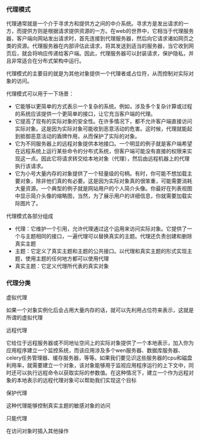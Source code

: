 ### 代理模式

代理通常就是一个介于寻求方和提供方之间的中介系统。寻求方是发出请求的一方，而提供方则是根据请求提供资源的一方。在web的世界中，它相当于代理服务器，客户端向网站发出请求时，首先连接到代理服务器，然后向它请求诸如网页之类的资源。代理服务器在内部评估此请求，将其发送到适当的服务器，当它收到网页后，就会将响应传递给客户端。因此，代理服务器可以封装请求，保护隐私，并且非常适合在分布式架构中运行。

代理模式的主要目的就是为其他对象提供一个代理者或占位符，从而控制对实际对象的访问。

代理模式可以用于一下场景：

* 它能够以更简单的方式表示一个复杂的系统。例如，涉及多个复杂计算或过程的系统应该提供一个更简单的接口，让它充当客户端的代理。
* 它提高了现有的实际对象的安全性。在许多情况下，都不允许客户端直接访问实际对象。这是因为实际对象可能收到恶意活动的危害。这时候，代理就能起到抵御恶意活动的盾牌作用，从而保护了实际的对象。
* 它为不同服务器上的远程对象提供本地接口。一个明显的例子就是客户端希望在远程系统上运行某些命令的分布式系统，但客户端可能没有直接的权限来实现这一点。因此它将请求转交给本地对象（代理），然后由远程机器上的代理执行该请求。
* 它为小号大量内存的对象提供了一个轻量级的句柄。有时，你可能不想加载主要对象，除非他们真的有必要。这是因为实际对象真的很笨重，可能需要消耗大量资源。一个典型的例子就是网站用户的个人简介头像。你最好在列表视图中显示简介头像的缩略图，当然，为了展示用户的详细信息，你就需要加载实际图片了。

代理模式各部分组成

* 代理：它维护一个引用，允许代理通过这个运用来访问实际对象。它提供了一个与主题相同的接口，一遍代理可以替换真实的主题。代理还负责创建和删除真实主题
* 主题：它定义了真实主题和主题的公共接口。以代理和真实主题的形式实现主题，使用主题的任何地方都可以使用代理
* 真实主题：它定义代理所代表的真实对象

### 代理分类

虚拟代理

如果一个对象实例化后会占用大量内存的话，就可以先利用占位符来表示，这就是所谓的虚拟代理

远程代理

它给位于远程服务器或不同地址空间上的实际对象提供了一个本地表示，加入你为应用程序建立一个监控系统，而该应用涉及多个wen服务器、数据库服务器、celery任务管理器、缓存服务器，等等。如果我们要见识这些服务器的cpu和磁盘利用率，就需要建立一个对象，该对象能够用于监视应用程序运行的上下文中，同时还可以执行远程命令以获取实际的参数值。在这种情况下，建立一个作为远程对象的本地表示的远程代理对象可以帮助我们实现这个目标

保护代理

这种代理能够控制真实主题的敏感对象的访问

只能代理

在访问对象时插入其他操作